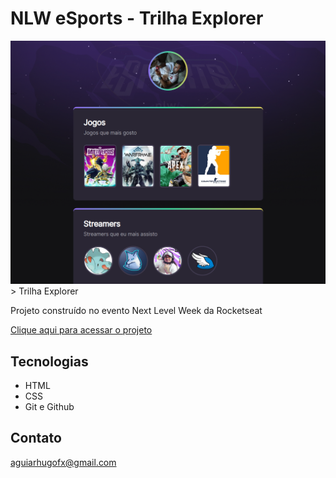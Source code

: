 # NLW eSports - Trilha Explorer

![preview](./.github/preview.png)
    > Trilha Explorer

Projeto construído no evento Next Level Week da Rocketseat

[Clique aqui para acessar o projeto](https://aguiarhugo.github.io/NLW)


## Tecnologias

- HTML
- CSS
- Git e Github

## Contato

aguiarhugofx@gmail.com